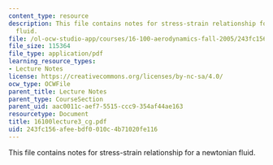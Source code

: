 ```yaml
---
content_type: resource
description: This file contains notes for stress-strain relationship for a newtonian
  fluid.
file: /ol-ocw-studio-app/courses/16-100-aerodynamics-fall-2005/243fc156afeebdf0010c4b71020fe116_16100lecture3_cg.pdf
file_size: 115364
file_type: application/pdf
learning_resource_types:
- Lecture Notes
license: https://creativecommons.org/licenses/by-nc-sa/4.0/
ocw_type: OCWFile
parent_title: Lecture Notes
parent_type: CourseSection
parent_uid: aac0011c-aef7-5515-ccc9-354af44ae163
resourcetype: Document
title: 16100lecture3_cg.pdf
uid: 243fc156-afee-bdf0-010c-4b71020fe116
---
```

This file contains notes for stress-strain relationship for a newtonian fluid.